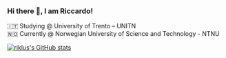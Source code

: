 ### Hi there :wave:, I am Riccardo!

:it: Studying @ University of Trento – UNITN    
 🇳🇴 Currently @ Norwegian University of Science and Technology - NTNU

[![riklus's GitHub stats](https://github-readme-stats.vercel.app/api?username=riklus&theme=tokyonight)]()
